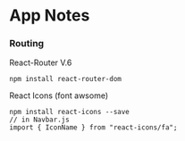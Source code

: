 # App Notes

### Routing

React-Router V.6

```
npm install react-router-dom
```

React Icons (font awsome)

```
npm install react-icons --save
// in Navbar.js
import { IconName } from "react-icons/fa";
```
